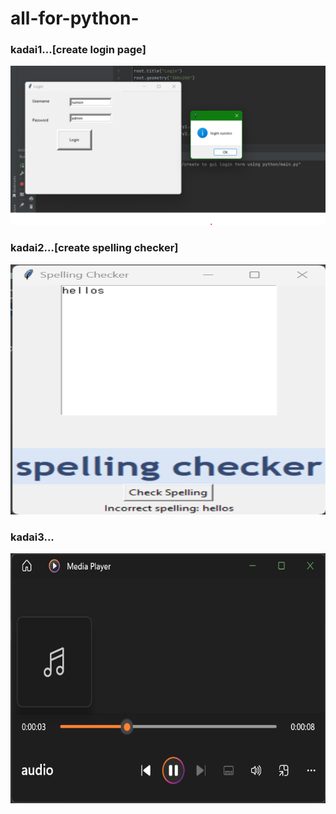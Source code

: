 # all-for-python- #
### kadai1...[create login page] ###
<img src="create to gui login form using python/execution result.png" width ="700px">

### kadai2...[create spelling checker] ###

<img src="spelling chacker/execution result.png" height="400px" width ="700px">

### kadai3... ###
<img src="text to speech/text to speech.png" height="400px" width ="700px">
